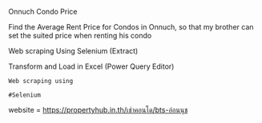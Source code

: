 Onnuch Condo Price

Find the Average Rent Price for Condos in Onnuch, so that my brother can set the suited price when renting his condo

Web scraping Using Selenium (Extract)

Transform and Load in Excel (Power Query Editor)

    Web scraping using 
  
    #Selenium
   
  website = https://propertyhub.in.th/เช่าคอนโด/bts-อ่อนนุช
